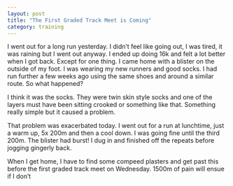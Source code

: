 ```yaml
---
layout: post
title: "The First Graded Track Meet is Coming"
category: training
---
```

I went out for a long run yesterday. I didn’t feel like going out, I was tired, it was raining but I went out anyway. I ended up doing 16k and felt a lot better when I got back. Except for one thing. I came home with a blister on the outside of my foot. I was wearing my new runners and good socks. I had run further a few weeks ago using the same shoes and around a similar route. So what happened?

I think it was the socks. They were twin skin style socks and one of the layers must have been sitting crooked or something like that. Something really simple but it caused a problem.

That problem was exacerbated today. I went out for a run at lunchtime, just a warm up, 5x 200m and then a cool down. I was going fine until the third 200m. The blister had burst! I dug in and finished off the repeats before jogging gingerly back.

When I get home, I have to find some compeed plasters and get past this before the first graded track meet on Wednesday. 1500m of pain will ensue if I don’t
